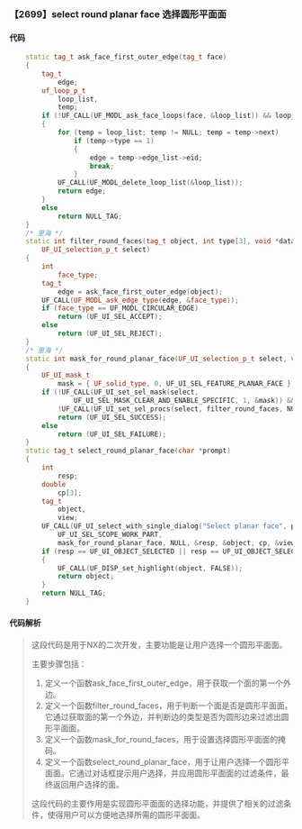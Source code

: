 ### 【2699】select round planar face 选择圆形平面面

#### 代码

```cpp
    static tag_t ask_face_first_outer_edge(tag_t face)  
    {  
        tag_t  
            edge;  
        uf_loop_p_t  
            loop_list,  
            temp;  
        if (!UF_CALL(UF_MODL_ask_face_loops(face, &loop_list)) && loop_list)  
        {  
            for (temp = loop_list; temp != NULL; temp = temp->next)  
                if (temp->type == 1)  
                {  
                    edge = temp->edge_list->eid;  
                    break;  
                }  
            UF_CALL(UF_MODL_delete_loop_list(&loop_list));  
            return edge;  
        }  
        else  
            return NULL_TAG;  
    }  
    /* 里海 */  
    static int filter_round_faces(tag_t object, int type[3], void *data,  
        UF_UI_selection_p_t select)  
    {  
        int  
            face_type;  
        tag_t  
            edge = ask_face_first_outer_edge(object);  
        UF_CALL(UF_MODL_ask_edge_type(edge, &face_type));  
        if (face_type == UF_MODL_CIRCULAR_EDGE)  
            return (UF_UI_SEL_ACCEPT);  
        else  
            return (UF_UI_SEL_REJECT);  
    }  
    /* 里海 */  
    static int mask_for_round_planar_face(UF_UI_selection_p_t select, void *type)  
    {  
        UF_UI_mask_t  
            mask = { UF_solid_type, 0, UF_UI_SEL_FEATURE_PLANAR_FACE };  
        if (!UF_CALL(UF_UI_set_sel_mask(select,  
                UF_UI_SEL_MASK_CLEAR_AND_ENABLE_SPECIFIC, 1, &mask)) &&  
            !UF_CALL(UF_UI_set_sel_procs(select, filter_round_faces, NULL, NULL)))  
            return (UF_UI_SEL_SUCCESS);  
        else  
            return (UF_UI_SEL_FAILURE);  
    }  
    static tag_t select_round_planar_face(char *prompt)  
    {  
        int  
            resp;  
        double  
            cp[3];  
        tag_t  
            object,  
            view;  
        UF_CALL(UF_UI_select_with_single_dialog("Select planar face", prompt,  
            UF_UI_SEL_SCOPE_WORK_PART,  
            mask_for_round_planar_face, NULL, &resp, &object, cp, &view));  
        if (resp == UF_UI_OBJECT_SELECTED || resp == UF_UI_OBJECT_SELECTED_BY_NAME)  
        {  
            UF_CALL(UF_DISP_set_highlight(object, FALSE));  
            return object;  
        }  
        return NULL_TAG;  
    }

```

#### 代码解析

> 这段代码是用于NX的二次开发，主要功能是让用户选择一个圆形平面面。
>
> 主要步骤包括：
>
> 1. 定义一个函数ask_face_first_outer_edge，用于获取一个面的第一个外边。
> 2. 定义一个函数filter_round_faces，用于判断一个面是否是圆形平面面。它通过获取面的第一个外边，并判断边的类型是否为圆形边来过滤出圆形平面面。
> 3. 定义一个函数mask_for_round_faces，用于设置选择圆形平面面的掩码。
> 4. 定义一个函数select_round_planar_face，用于让用户选择一个圆形平面面。它通过对话框提示用户选择，并应用圆形平面面的过滤条件，最终返回用户选择的面。
>
> 这段代码的主要作用是实现圆形平面面的选择功能，并提供了相关的过滤条件，使得用户可以方便地选择所需的圆形平面面。
>
